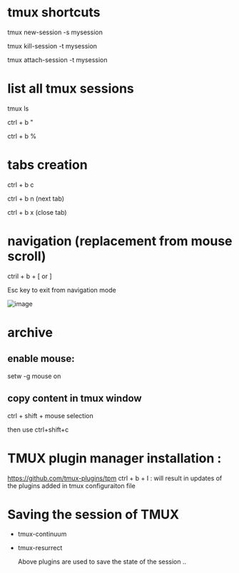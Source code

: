 # tmux shortcuts


tmux new-session  -s mysession

tmux kill-session -t mysession

tmux attach-session  -t mysession

# list all tmux sessions

tmux ls

ctrl + b "

ctrl + b %

# tabs creation

ctrl + b c 

ctrl + b n (next tab)

ctrl + b x (close tab)

# navigation (replacement from mouse scroll)

ctril + b + [ or ]

Esc key to exit from navigation mode

![image](https://github.com/AltairZa/tmux-configuration/assets/14125075/c4c4fe5a-17c6-4ec0-b731-f462ac7f52ad)



# archive
## enable mouse:

setw -g mouse on

## copy content in tmux window

ctrl + shift + mouse selection

then use ctrl+shift+c

# TMUX plugin manager installation :

https://github.com/tmux-plugins/tpm
ctrl + b + I : will result in updates of the plugins added in tmux configuraiton file


# Saving the session of TMUX

- tmux-continuum
- tmux-resurrect

  Above plugins are used to save the state of the session .. 


